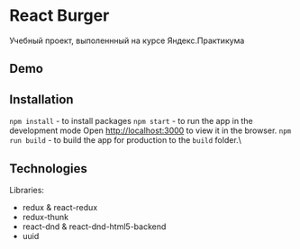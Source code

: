# React Burger

Учебный проект, выполеннный на курсе Яндекс.Практикума

## Demo

## Installation

`npm install` - to install packages
`npm start` - to run the app in the development mode
Open [http://localhost:3000](http://localhost:3000) to view it in the browser.
`npm run build` - to build the app for production to the `build` folder.\

## Technologies
Libraries:
- redux & react-redux
- redux-thunk
- react-dnd & react-dnd-html5-backend
- uuid
